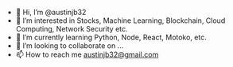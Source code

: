 - 👋 Hi, I’m @austinjb32
- 👀 I’m interested in Stocks, Machine Learning, Blockchain, Cloud Computing, Network Security etc.
- 🌱 I’m currently learning Python, Node, React, Motoko, etc.
- 💞️ I’m looking to collaborate on ...
- 📫 How to reach me austinjb32@gmail.com

<!---
austinjb32/austinjb32 is a ✨ special ✨ repository because its `README.md` (this file) appears on your GitHub profile.
You can click the Preview link to take a look at your changes.
--->
